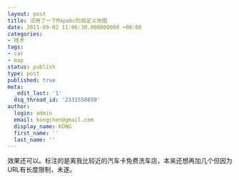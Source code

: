 ```yaml
---
layout: post
title: 试用了一下Mapabc的自定义地图
date: 2011-09-02 11:06:30.000000000 +08:00
categories:
- 技术
tags:
- car
- map
status: publish
type: post
published: true
meta:
  _edit_last: '1'
  dsq_thread_id: '2331550859'
author:
  login: admin
  email: kongchen@gmail.com
  display_name: KONG
  first_name: ''
  last_name: ''
---
```

效果还可以。标注的是离我比较近的汽车卡免费洗车店，本来还想再加几个但因为URL有长度限制，未遂。